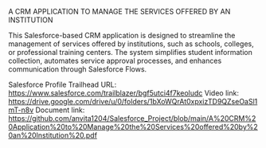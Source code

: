 A CRM APPLICATION TO MANAGE THE SERVICES OFFERED BY AN INSTITUTION 

This Salesforce-based CRM application is designed to streamline the management of services offered by institutions, such as schools, colleges, or professional training centers. The system simplifies student information collection, automates service approval processes, and enhances communication through Salesforce Flows.

Salesforce Profile Trailhead URL: https://www.salesforce.com/trailblazer/bgf5utci4f7keoludc
Video link: https://drive.google.com/drive/u/0/folders/1bXoWQrAt0xpxizTD9QZseOaSl1mT-n8v
Document link: https://github.com/anvita1204/Salesforce_Project/blob/main/A%20CRM%20Application%20to%20Manage%20the%20Services%20offered%20by%20an%20Institution%20.pdf
